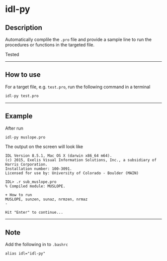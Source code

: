 # idl-py

## Description

Automatically complile the `.pro` file and provide a sample
line to run the procedures or functions in the targeted file.

Tested 

---

## How to use

For a target file, e.g. `test.pro`, run the following command in a terminal

```bash
idl-py test.pro
```
---

## Example

After run
```bash
idl-py muslope.pro
```

The output on the screen will look like
```text
IDL Version 8.5.1, Mac OS X (darwin x86_64 m64).
(c) 2015, Exelis Visual Information Solutions, Inc., a subsidiary of Harris Corporation.
Installation number: 100-3091.
Licensed for use by: University of Colorado - Boulder (MAIN)

IDL> .r sub_muslope.pro
% Compiled module: MUSLOPE.

+ How to run
MUSLOPE, sunzen, sunaz, nrmzen, nrmaz
-

Hit "Enter" to continue...

```
---

## Note

Add the following in to `.bashrc`

```
alias idl="idl-py"
```
